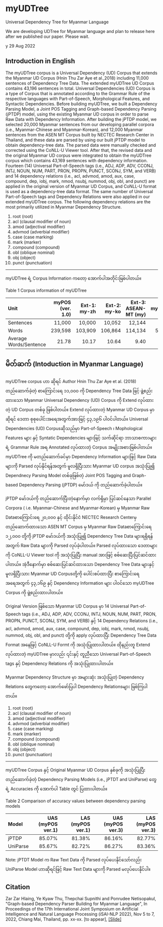 # myUDTree
Universal Dependency Tree for Myanmar Language

We are developing UDTree for Myanmar language and plan to release here after we published our paper. Please wait.

y
29 Aug 2022

## Introduction in English
	
The myUDTree corpus is a Universal Dependency (UD) Corpus that extends the Myanmar UD Corpus (Hnin Thu Zar Aye et al.,2018) including 11,000 sentences of Dependency Tree Data. The extended myUDTree UD Corpus contains 43,196 sentences in total. Universal Dependencies (UD) Corpus is a type of Corpus that is annotated according to the Grammar Rule of the respective languages with Part-of-Speech, Morphological Features, and Syntactic Dependencies. Before building myUDTree, we built a Dependency Parsing Model, a Joint POS Tagging and Graph-based Dependency Parsing (jPTDP) model, using the existing Myanmar UD corpus in order to parse Raw Data with Dependency Information. After building the jPTDP model, we selected 20,000 Myanmar sentences from our developing parallel corpora (i.e., Myanmar-Chinese and Myanmar-Korean), and 12,000 Myanmar sentences from the ASEN MT Corpus built by NECTEC Research Center in Thailand, and these data are parsed by using our built jPTDP model to obtain dependency-tree data. The parsed data were manually checked and corrected using the CoNLL-U Viewer tool. After that, the revised data and the original Myanmar UD corpus were integrated to obtain the myUDTree corpus which contains 43,169 sentences with dependency information. Fourteen (14) Universal Part-of-Speech tags (i.e., ADJ, ADP, ADV, CCONJ, INTJ, NOUN, NUM, PART, PRON, PROPN, PUNCT, SCONJ, SYM, and VERB) and 14 dependency relations (i.e., acl, advmod, amod, aux, case, compound, dep, iobj, mark, nmod, nsubj, nummod, obj, obl, and punct) are applied in the original version of Myanmar UD Corpus, and CoNLL-U format is used as a dependency-tree data format. The same number of Universal Part-of-Speech tags and Dependency Relations were also applied in our extended myUDTree corpus. The following dependency relations are the most primarily utilized in Myanmar Dependency Structure.
  
1.	root (root) 
2.	acl (clausal modifier of noun) 
3.	amod (adjectival modifier) 
4.	advmod (adverbial modifier) 
5.	case (case marking) 
6.	mark (marker) 
7.	compound (compound) 
8.	obl (oblique nominal) 
9.	obj (object)
10.	punct (punctuation)

----------

myUDTree ရဲ့ Corpus Information ကတော့ အောက်ပါအတိုင်းဖြစ်ပါတယ်။

Table 1 Corpus information of myUDTree  

|Unit|myPOS (ver. 1.0)|Ext-1: my-zh|	Ext-2: my-ko|	Ext-3: ASEAN-MT (my)| myUDTree|
|:------------- |--------:| -----:|-----:|-----:|-----:|
|Sentences	|11,000	|10,000	|10,052	|12,144	|43,196|
|Words	| 239,598 | 103,909 | 106,864 | 114,134 | 564,505|
|Average Words/Sentence	| 21.78| 10.17|	10.64| 9.40| 	13.07|


## မိတ်ဆက် (Intoduction in Myanmar Language)

myUDTree corpus ဟာ ဆိုရင် Author Hnin Thu Zar Aye et al. (2018) တည်ဆောက်ခဲ့တဲ့ စာကြောင်းရေ ၁၁,၀၀၀ ကို Dependency Tree Data ဖြင့် ဖွဲ့စည်းထားသော Myanmar Universal Dependency (UD) Corpus ကို Extend လုပ်ထားတဲ့ UD Corpus တစ်ခု ဖြစ်ပါတယ်။ Extend လုပ်ထားတဲ့ Myanmar UD Corpus မှာဆိုရင် ဒေတာ စုစုပေါင်းအရေအတွက်အားဖြင့် ၄၃,၁၉၆ ပါဝင်ပါတယ်။ Universal Dependencies (UD) Corpusဆိုသည်မှာ Part-of-Speech ၊ Mophological Features များ နှင့် Syntatic Dependencies များဖြင့် သက်ဆိုင်ရာ ဘာသာစကားများရဲ့ Grammar Rule အရ Annotated လုပ်ထားတဲ့ Corpus အမျိုးအစားဖြစ်ပါတယ်။ myUDTree ကို မတည်ဆောက်ခင်မှာ Dependency Information များဖြင့် Raw Data များကို Parsed လုပ်နိုင်ရန်အတွက် မူလရှိပြီးသား Myanmar UD corpus အသုံးပြု၍ Dependnecy Parsing Model တစ်ခုဖြစ်တဲ့ Joint POS Tagging and Graph-based Dependency Parsing (jPTDP) မော်ဒယ် ကို တည်ဆောက်ခဲ့ပါတယ်။ 

jPTDP မော်ဒယ်ကို တည်ဆောက်ပြီးတဲ့နောက်မှာ လက်ရှိမှာ ပြင်ဆင်နေသာ Parallel Corpora ( i.e. Myanmar-Chinese and Myanmar-Korean) မှ Myanmar Raw Dataစာကြောင်းရေ ၂၀,၀၀၀ နှင့် ထိုင်းနိုင်ငံ NECTEC Research Centerမှ တည်ဆောက်ထားသော ASEN MT Corpus မှ Myanmar Raw Dataစာကြောင်းရေ ၁၂,၀၀၀ တို့ကို jPTDP မော်ဒယ်ကို အသုံးပြု၍ Dependency Tree Data များရရှိရန်အတွက် Raw Data များကို Parsed လုပ်ခဲ့ပါတယ်။ Parsed လုပ်ထားသော ဒေတာများကို CoNLL-U Viewer tool ကို အသုံးပြုပြီး manual အားဖြင့် စစ်ဆေးပြီးပြင်ဆင်ထားပါတယ်။ အဲ့ဒီနောက်မှာ စစ်ဆေးပြင်ဆင်ထားသော Dependency Tree Data များနှင့် မူလရှိပြီးသား Myanmar UD Corpusတို့ကို ပေါင်းစပ်ထားပြီး စာကြောင်းရေ အရေအတွက် ၄၃,၁၆၉ နှင့် Dependency Information များ ပါဝင်သော myUDTree Corpus ကို ဖွဲ့စည်းထားပါတယ်။

Original Version ဖြစ်သော Myanmar UD Corpus မှာ 14 Universal Part-of-Speech tags (i.e., ADJ, ADP, ADV, CCONJ, INTJ, NOUN, NUM, PART, PRON, PROPN, PUNCT, SCONJ, SYM, and VERB) နှင့် 14 Dependency Relations (i.e., acl, advmod, amod, aux, case, compound, dep, iobj, mark, nmod, nsubj, nummod, obj, obl, and punct) တို့ကို apply လုပ်ထားပြီး Dependency Tree Data Format အနေဖြင့် CoNLL-U Formt ကို အသုံးပြုထားပါတယ်။ ထိုနည်းတူ Extend လုပ်ထားတဲ့ myUDTree မှာလည်း ၎င်းနှင့် တူညီသော Universal Part-of-Speech tags နှင့် Dependency Relations ကို အသုံးပြုထားပါတယ်။

Myanmar Dependency Structure မှာ အများဆုံး အသုံးပြုတဲ့ Dependency Relations တွေကတော့ အောက်ဖော်ပြပါ Dependency Relationsများ ဖြစ်ကြပါတယ်။

1.	root (root) 
2.	acl (clausal modifier of noun) 
3.	amod (adjectival modifier) 
4.	advmod (adverbial modifier) 
5.	case (case marking) 
6.	mark (marker) 
7.	compound (compound) 
8.	obl (oblique nominal) 
9.	obj (object)
10.	punct (punctuation)

------------


myUDTree Corpus နှင့် Original Myanmar UD Corpus နှစ်ခုကို အသုံးပြုပြီး တည်ဆောက်ခဲ့တဲ့ Dependency Parsing Models (i.e., jPTDT and UniParse) တွေရဲ့  Accuracies ကို အောက်ပါ Table တွင် ပြထားပါတယ်။

Table 2 Comparison of accuracy values between dependency parsing models  

|Model	|UAS <br/> (myPOS ver.1)|LAS (myPOS ver.1)|UAS (myPOS ver.3)|LAS (myPOS ver.3)|
|:------------- |--------:| -----:|-----:|-----:|
|jPTDP| 85.07%| 81.38%| 86.16%| 82.77%|
|UniParse| 85.67%| 82.72%| 86.27%| 83.36%|


Note: jPTDT Model က Raw Text Data ကို Parsed လုပ်ပေးနိုင်သော်လည်း UniParse Model ဟာဆိုရင်ဖြင့် Raw Text Data များကို Parsed မလုပ်ပေးနိုင်ပါ။ 


## Citation

Zar Zar Hlaing, Ye Kyaw Thu, Thepchai Supnithi and Ponrudee Netisopakul, "Graph-based Dependency Parser Building for Myanmar Language", In Proceedings of the 17th International Joint Symposium on Artificial Intelligence and Natural Language Processing (iSAI-NLP 2022), Nov 5 to 7, 2022, Chiang Mai, Thailand, pp. xx-xx. [to appear], [[Slide]](https://github.com/ye-kyaw-thu/papers/blob/master/iSAI-NLP2022/9510_Graph-basedDependencyParserBuildingforMyanmarLanguage.pdf)  
